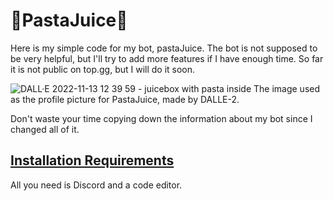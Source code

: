 # 🍝PastaJuice🧃

Here is my simple code for my bot, pastaJuice. The bot is not supposed to be very helpful, but I'll try to add more features if I have enough time. So far it is not public on top.gg, but I will do it soon. 

![DALL·E 2022-11-13 12 39 59 - juicebox with pasta inside](https://user-images.githubusercontent.com/74465738/227391869-eafe216f-7133-4df7-bc4b-20bb1098e051.png)
The image used as the profile picture for PastaJuice, made by DALLE-2.



Don't waste your time copying down the information about my bot since I changed all of it.

## <ins>Installation Requirements</ins>

All you need is Discord and a code editor.




